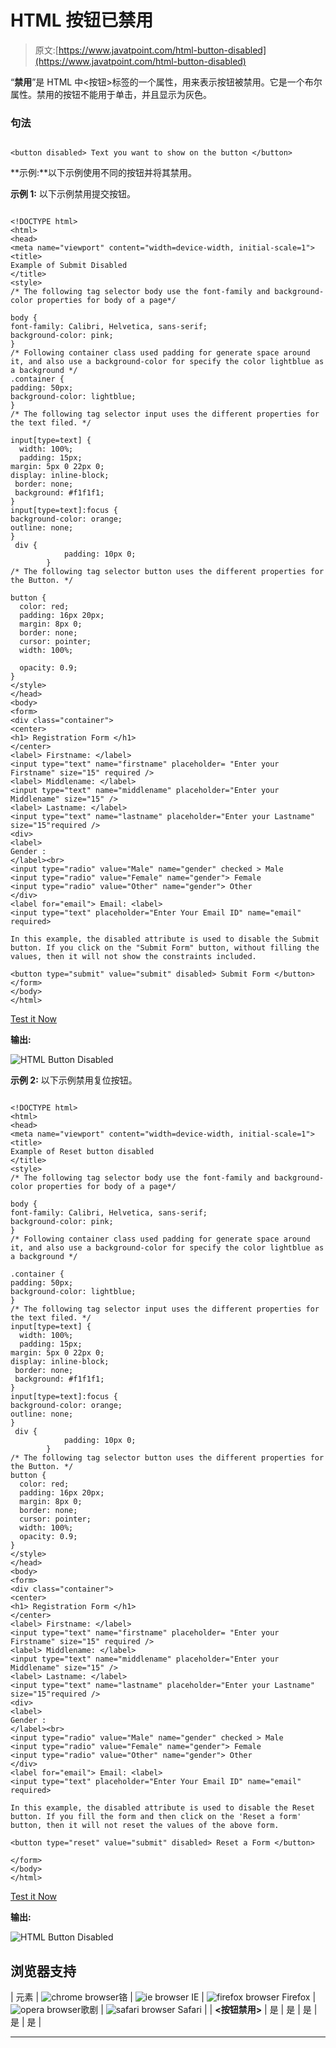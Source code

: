 # HTML 按钮已禁用

> 原文:[https://www.javatpoint.com/html-button-disabled](https://www.javatpoint.com/html-button-disabled)

“**禁用**”是 HTML 中<按钮>标签的一个属性，用来表示按钮被禁用。它是一个布尔属性。禁用的按钮不能用于单击，并且显示为灰色。

### 句法

```

<button disabled> Text you want to show on the button </button>

```

**示例:**以下示例使用不同的按钮并将其禁用。

**示例 1:** 以下示例禁用提交按钮。

```

<!DOCTYPE html>
<html>
<head>
<meta name="viewport" content="width=device-width, initial-scale=1">
<title>
Example of Submit Disabled
</title>
<style>
/* The following tag selector body use the font-family and background-color properties for body of a page*/

body {
font-family: Calibri, Helvetica, sans-serif;
background-color: pink;
}
/* Following container class used padding for generate space around it, and also use a background-color for specify the color lightblue as a background */  
.container {
padding: 50px;
background-color: lightblue;
}
/* The following tag selector input uses the different properties for the text filed. */

input[type=text] {
  width: 100%;
  padding: 15px;
margin: 5px 0 22px 0;
display: inline-block;
 border: none;
 background: #f1f1f1;
}
input[type=text]:focus {
background-color: orange;
outline: none;
}
 div {
            padding: 10px 0;
        }
/* The following tag selector button uses the different properties for the Button. */

button {
  color: red;
  padding: 16px 20px;  
  margin: 8px 0;
  border: none;
  cursor: pointer;
  width: 100%;

  opacity: 0.9;
}
</style>
</head>
<body>
<form>
<div class="container">
<center>  
<h1> Registration Form </h1> 
</center>
<label> Firstname: </label> 
<input type="text" name="firstname" placeholder= "Enter your Firstname" size="15" required /> 
<label> Middlename: </label> 
<input type="text" name="middlename" placeholder="Enter your Middlename" size="15" /> 
<label> Lastname: </label>  
<input type="text" name="lastname" placeholder="Enter your Lastname" size="15"required /> 
<div>
<label> 
Gender :
</label><br>
<input type="radio" value="Male" name="gender" checked > Male 
<input type="radio" value="Female" name="gender"> Female 
<input type="radio" value="Other" name="gender"> Other
</div>
<label for="email"> Email: <label>
<input type="text" placeholder="Enter Your Email ID" name="email" required>

In this example, the disabled attribute is used to disable the Submit button. If you click on the "Submit Form" button, without filling the values, then it will not show the constraints included. 

<button type="submit" value="submit" disabled> Submit Form </button>
</form>
</body>
</html>

```

[Test it Now](https://www.javatpoint.com/oprweb/test.jsp?filename=HTMLButtonDisabled)

**输出:**

![HTML Button Disabled](../Images/be9d4c526eb5d735b10bf0cd2be50e02.png)

**示例 2:** 以下示例禁用复位按钮。

```

<!DOCTYPE html>
<html>
<head>
<meta name="viewport" content="width=device-width, initial-scale=1">
<title>
Example of Reset button disabled
</title>
<style>
/* The following tag selector body use the font-family and background-color properties for body of a page*/

body {
font-family: Calibri, Helvetica, sans-serif;
background-color: pink;
}
/* Following container class used padding for generate space around it, and also use a background-color for specify the color lightblue as a background */  

.container {
padding: 50px;
background-color: lightblue;
}
/* The following tag selector input uses the different properties for the text filed. */
input[type=text] {
  width: 100%;
  padding: 15px;
margin: 5px 0 22px 0;
display: inline-block;
 border: none;
 background: #f1f1f1;
}
input[type=text]:focus {
background-color: orange;
outline: none;
}
 div {
            padding: 10px 0;
        }
/* The following tag selector button uses the different properties for the Button. */
button {
  color: red;
  padding: 16px 20px;
  margin: 8px 0;
  border: none;
  cursor: pointer;
  width: 100%;
  opacity: 0.9;
}
</style>
</head>
<body>
<form>
<div class="container">
<center>  
<h1> Registration Form </h1> 
</center>
<label> Firstname: </label> 
<input type="text" name="firstname" placeholder= "Enter your Firstname" size="15" required /> 
<label> Middlename: </label> 
<input type="text" name="middlename" placeholder="Enter your Middlename" size="15" /> 
<label> Lastname: </label>  
<input type="text" name="lastname" placeholder="Enter your Lastname" size="15"required /> 
<div>
<label> 
Gender :
</label><br>
<input type="radio" value="Male" name="gender" checked > Male 
<input type="radio" value="Female" name="gender"> Female 
<input type="radio" value="Other" name="gender"> Other
</div>
<label for="email"> Email: <label>
<input type="text" placeholder="Enter Your Email ID" name="email" required>

In this example, the disabled attribute is used to disable the Reset button. If you fill the form and then click on the 'Reset a form' button, then it will not reset the values of the above form.

<button type="reset" value="submit" disabled> Reset a Form </button>

</form>
</body>
</html>

```

[Test it Now](https://www.javatpoint.com/oprweb/test.jsp?filename=HTMLButtonDisabled2)

**输出:**

![HTML Button Disabled](../Images/9344a5bde8f56bd604ce80c0195b813a.png)

## 浏览器支持

| 元素 | ![chrome browser](../Images/4fbdc93dc2016c5049ed108e7318df19.png)铬 | ![ie browser](../Images/83dd23df1fe8373fd5bf054b2c1dd88b.png) IE | ![firefox browser](../Images/4f001fff393888a8a807ed29b28145d1.png) Firefox | ![opera browser](../Images/6cad4a592cc69a052056a0577b4aac65.png)歌剧 | ![safari browser](../Images/a0f6a9711a92203c5dc5c127fe9c9fca.png) Safari |
| **<按钮禁用>** | 是 | 是 | 是 | 是 | 是 |

* * *